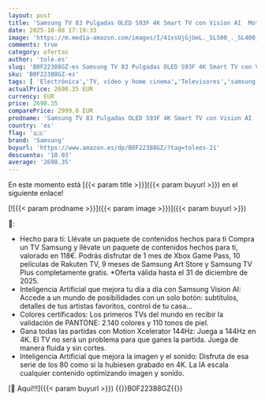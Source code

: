 ```yaml
---
layout: post
title: 'Samsung TV 83 Pulgadas OLED S93F 4K Smart TV con Vision AI  Motion Xcelerator 144Hz y Colores certificados por Pantone'
date: 2025-10-08 17:19:33
image: 'https://m.media-amazon.com/images/I/41xsUjGjUeL._SL500_._SL400_.jpg'
comments: true
category: ofertas
author: 'tole.es'
slug: 'B0F22388GZ-es Samsung TV 83 Pulgadas OLED S93F 4K Smart TV con Vision AI...'
sku: 'B0F22388GZ-es'
tags: [ 'Electrónica','TV, vídeo y home cinema','Televisores','samsung','smart','tv','🇪🇸', ]
actualPrice: 2698.35 EUR
currency: EUR
price: 2698.35
comparePrice: 2999.0 EUR
prodname: 'Samsung TV 83 Pulgadas OLED S93F 4K Smart TV con Vision AI  Motion Xcelerator 144Hz y Colores certificados por Pantone'
country: 'es'
flag: '🇪🇸'
brand: 'Samsung'
buyurl: 'https://www.amazon.es/dp/B0F22388GZ/?tag=tolees-21'
descuento: '10.03'
average: '2698.35'
---
```


En este momento está [{{< param title >}}]({{< param buyurl >}}) en el siguiente enlace!

[![{{< param prodname >}}]({{< param image >}})]({{< param buyurl >}})

🔎:

- Hecho para ti: Llévate un paquete de contenidos hechos para ti Compra un TV Samsung y llévate un paquete de contenidos hechos para ti, valorado en 118€. Podrás disfrutar de 1 mes de Xbox Game Pass, 10 películas de Rakuten TV, 9 meses de Samsung Art Store y Samsung TV Plus completamente gratis. *Oferta válida hasta el 31 de diciembre de 2025.
- Inteligencia Artificial que mejora tu día a día con Samsung Vision AI: Accede a un mundo de posibilidades con un solo botón: subtítulos, detalles de tus artistas favoritos, control de tu casa…
- Colores certificados: Los primeros TVs del mundo en recibir la validación de PANTONE: 2.140 colores y 110 tonos de piel.
- Gana todas las partidas con Motion Xcelerator 144Hz: Juega a 144Hz en 4K. El TV no será un problema para que ganes la partida. Juega de manera fluida y sin cortes.
- Inteligencia Artificial que mejora la imagen y el sonido: Disfruta de esa serie de los 80 como si la hubiesen grabado en 4K. La IA escala cualquier contenido optimizando imagen y sonido.

[🛒 Aquí!!!]({{< param buyurl >}})
{{<world>}}B0F22388GZ{{</world>}}
